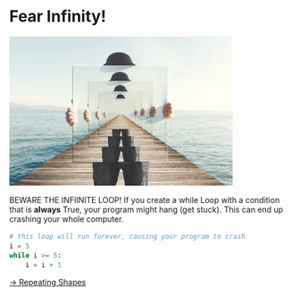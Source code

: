 # Fear Infinity!

<img src = "image.png" width = "400px" />

BEWARE THE INFIINITE LOOP! If you create a while Loop with a condition that is **always** True, your program might hang (get stuck). This can end up crashing your whole computer.

```python
# this loop will run forever, causing your program to crash 
i = 5
while i >= 5:
    i = i + 1
```

[-> Repeating Shapes](/while-loops/04_repeatingShapes.md)